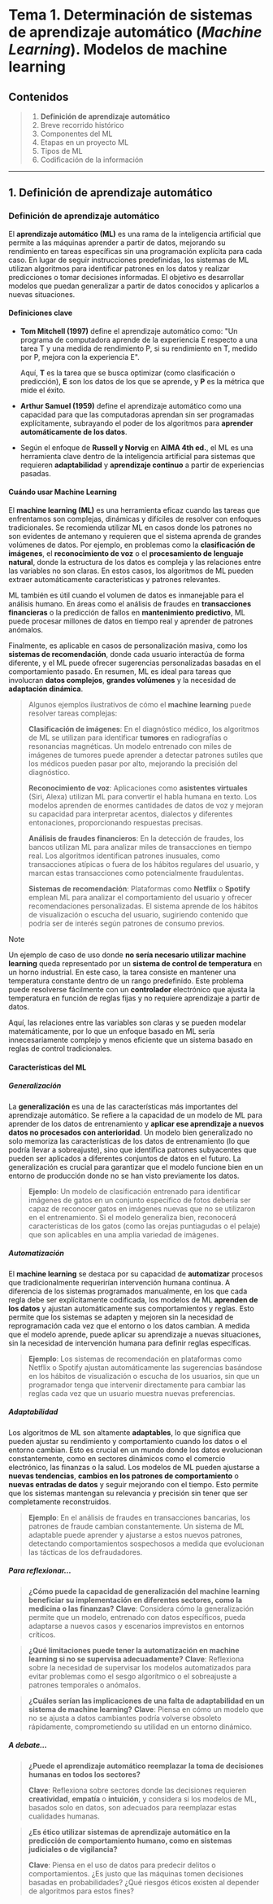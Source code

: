 # Tema 1. Determinación de sistemas de aprendizaje automático (*Machine Learning*). Modelos de machine learning

## Contenidos

> 1. **Definición de aprendizaje automático**
> 2. Breve recorrido histórico
> 3. Componentes del ML
> 4. Etapas en un proyecto ML
> 5. Tipos de ML
> 6. Codificación de la información
>

---

## 1. Definición de aprendizaje automático

### Definición de aprendizaje automático

El **aprendizaje automático (ML)** es una rama de la inteligencia artificial que permite a las máquinas aprender a partir de datos, mejorando su rendimiento en tareas específicas sin una programación explícita para cada caso. En lugar de seguir instrucciones predefinidas, los sistemas de ML utilizan algoritmos para identificar patrones en los datos y realizar predicciones o tomar decisiones informadas. El objetivo es desarrollar modelos que puedan generalizar a partir de datos conocidos y aplicarlos a nuevas situaciones.

#### Definiciones clave

- **Tom Mitchell (1997)** define el aprendizaje automático como: "Un programa de computadora aprende de la experiencia E respecto a una tarea T y una medida de rendimiento P, si su rendimiento en T, medido por P, mejora con la experiencia E".
  
  Aquí, **T** es la tarea que se busca optimizar (como clasificación o predicción), **E** son los datos de los que se aprende, y **P** es la métrica que mide el éxito.

- **Arthur Samuel (1959)** define el aprendizaje automático como una capacidad para que las computadoras aprendan sin ser programadas explícitamente, subrayando el poder de los algoritmos para **aprender automáticamente de los datos**.

- Según el enfoque de **Russell y Norvig** en **AIMA 4th ed.**, el ML es una herramienta clave dentro de la inteligencia artificial para sistemas que requieren **adaptabilidad** y **aprendizaje continuo** a partir de experiencias pasadas.

#### Cuándo usar Machine Learning

El **machine learning (ML)** es una herramienta eficaz cuando las tareas que enfrentamos son complejas, dinámicas y difíciles de resolver con enfoques tradicionales. Se recomienda utilizar ML en casos donde los patrones no son evidentes de antemano y requieren que el sistema aprenda de grandes volúmenes de datos. Por ejemplo, en problemas como la **clasificación de imágenes**, el **reconocimiento de voz** o el **procesamiento de lenguaje natural**, donde la estructura de los datos es compleja y las relaciones entre las variables no son claras. En estos casos, los algoritmos de ML pueden extraer automáticamente características y patrones relevantes.

ML también es útil cuando el volumen de datos es inmanejable para el análisis humano. En áreas como el análisis de fraudes en **transacciones financieras** o la predicción de fallos en **mantenimiento predictivo**, ML puede procesar millones de datos en tiempo real y aprender de patrones anómalos. 

Finalmente, es aplicable en casos de personalización masiva, como los **sistemas de recomendación**, donde cada usuario interactúa de forma diferente, y el ML puede ofrecer sugerencias personalizadas basadas en el comportamiento pasado. En resumen, ML es ideal para tareas que involucran **datos complejos**, **grandes volúmenes** y la necesidad de **adaptación dinámica**.

> Algunos ejemplos ilustrativos de cómo el **machine learning** puede resolver tareas complejas:
>
> **Clasificación de imágenes**: En el diagnóstico médico, los algoritmos de ML se utilizan para identificar **tumores** en radiografías o resonancias magnéticas. Un modelo entrenado con miles de imágenes de tumores puede aprender a detectar patrones sutiles que los médicos pueden pasar por alto, mejorando la precisión del diagnóstico.
>
> **Reconocimiento de voz**: Aplicaciones como **asistentes virtuales** (Siri, Alexa) utilizan ML para convertir el habla humana en texto. Los modelos aprenden de enormes cantidades de datos de voz y mejoran su capacidad para interpretar acentos, dialectos y diferentes entonaciones, proporcionando respuestas precisas.
>
> **Análisis de fraudes financieros**: En la detección de fraudes, los bancos utilizan ML para analizar miles de transacciones en tiempo real. Los algoritmos identifican patrones inusuales, como transacciones atípicas o fuera de los hábitos regulares del usuario, y marcan estas transacciones como potencialmente fraudulentas.
>
> **Sistemas de recomendación**: Plataformas como **Netflix** o **Spotify** emplean ML para analizar el comportamiento del usuario y ofrecer recomendaciones personalizadas. El sistema aprende de los hábitos de visualización o escucha del usuario, sugiriendo contenido que podría ser de interés según patrones de consumo previos.

> [!NOTE]
>
> Un ejemplo de caso de uso donde **no sería necesario utilizar machine learning** queda representado por un **sistema de control de temperatura** en un horno industrial. En este caso, la tarea consiste en mantener una temperatura constante dentro de un rango predefinido. Este problema puede resolverse fácilmente con un **controlador** electrónico que ajusta la temperatura en función de reglas fijas y no requiere aprendizaje a partir de datos.
>
> Aquí, las relaciones entre las variables son claras y se pueden modelar matemáticamente, por lo que un enfoque basado en ML sería innecesariamente complejo y menos eficiente que un sistema basado en reglas de control tradicionales.

#### Características del ML

##### Generalización

La **generalización** es una de las características más importantes del aprendizaje automático. Se refiere a la capacidad de un modelo de ML para aprender de los datos de entrenamiento y **aplicar ese aprendizaje a nuevos datos no procesados con anterioridad**. Un modelo bien generalizado no solo memoriza las características de los datos de entrenamiento (lo que podría llevar a sobreajuste), sino que identifica patrones subyacentes que pueden ser aplicados a diferentes conjuntos de datos en el futuro. La generalización es crucial para garantizar que el modelo funcione bien en un entorno de producción donde no se han visto previamente los datos.

> **Ejemplo**: Un modelo de clasificación entrenado para identificar imágenes de gatos en un conjunto específico de fotos debería ser capaz de reconocer gatos en imágenes nuevas que no se utilizaron en el entrenamiento. Si el modelo generaliza bien, reconocerá características de los gatos (como las orejas puntiagudas o el pelaje) que son aplicables en una amplia variedad de imágenes.

##### Automatización

El **machine learning** se destaca por su capacidad de **automatizar** procesos que tradicionalmente requerirían intervención humana continua. A diferencia de los sistemas programados manualmente, en los que cada regla debe ser explícitamente codificada, los modelos de ML **aprenden de los datos** y ajustan automáticamente sus comportamientos y reglas. Esto permite que los sistemas se adapten y mejoren sin la necesidad de reprogramación cada vez que el entorno o los datos cambian. A medida que el modelo aprende, puede aplicar su aprendizaje a nuevas situaciones, sin la necesidad de intervención humana para definir reglas específicas.

> **Ejemplo**: Los sistemas de recomendación en plataformas como Netflix o Spotify ajustan automáticamente las sugerencias basándose en los hábitos de visualización o escucha de los usuarios, sin que un programador tenga que intervenir directamente para cambiar las reglas cada vez que un usuario muestra nuevas preferencias.

##### Adaptabilidad

Los algoritmos de ML son altamente **adaptables**, lo que significa que pueden ajustar su rendimiento y comportamiento cuando los datos o el entorno cambian. Esto es crucial en un mundo donde los datos evolucionan constantemente, como en sectores dinámicos como el comercio electrónico, las finanzas o la salud. Los modelos de ML pueden ajustarse a **nuevas tendencias**, **cambios en los patrones de comportamiento** o **nuevas entradas de datos** y seguir mejorando con el tiempo. Esto permite que los sistemas mantengan su relevancia y precisión sin tener que ser completamente reconstruidos.

> **Ejemplo**: En el análisis de fraudes en transacciones bancarias, los patrones de fraude cambian constantemente. Un sistema de ML adaptable puede aprender y ajustarse a estos nuevos patrones, detectando comportamientos sospechosos a medida que evolucionan las tácticas de los defraudadores.

##### Para reflexionar...

> **¿Cómo puede la capacidad de generalización del machine learning beneficiar su implementación en diferentes sectores, como la medicina o las finanzas?**
> **Clave**: Considera cómo la generalización permite que un modelo, entrenado con datos específicos, pueda adaptarse a nuevos casos y escenarios imprevistos en entornos críticos.

> **¿Qué limitaciones puede tener la automatización en machine learning si no se supervisa adecuadamente?**
> **Clave**: Reflexiona sobre la necesidad de supervisar los modelos automatizados para evitar problemas como el sesgo algorítmico o el sobreajuste a patrones temporales o anómalos.

> **¿Cuáles serían las implicaciones de una falta de adaptabilidad en un sistema de machine learning?**
> **Clave**: Piensa en cómo un modelo que no se ajusta a datos cambiantes podría volverse obsoleto rápidamente, comprometiendo su utilidad en un entorno dinámico.

##### A debate…

> **¿Puede el aprendizaje automático reemplazar la toma de decisiones humanas en todos los sectores?**  
>
> **Clave**: Reflexiona sobre sectores donde las decisiones requieren **creatividad**, **empatía** o **intuición**, y considera si los modelos de ML, basados solo en datos, son adecuados para reemplazar estas cualidades humanas.

> **¿Es ético utilizar sistemas de aprendizaje automático en la predicción de comportamiento humano, como en sistemas judiciales o de vigilancia?**
>
> **Clave**: Piensa en el uso de datos para predecir delitos o comportamientos. ¿Es justo que las máquinas tomen decisiones basadas en probabilidades? ¿Qué riesgos éticos existen al depender de algoritmos para estos fines?

